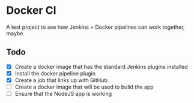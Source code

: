 # Docker CI
A test project to see how Jenkins + Docker pipelines can work together, maybe.

## Todo
- [x] Create a docker image that has the standard Jenkins plugins installed
- [x] Install the docker pipeline plugin
- [x] Create a job that links up with GitHub
- [ ] Create a docker image that will be used to build the app
- [ ] Ensure that the NodeJS app is working
